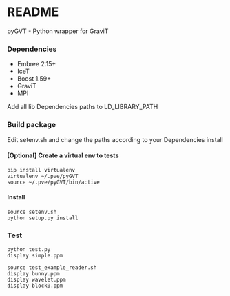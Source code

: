 # README #

pyGVT - Python wrapper for GraviT

### Dependencies

* Embree 2.15+
* IceT
* Boost 1.59+
* GraviT
* MPI

Add all lib Dependencies paths to LD_LIBRARY_PATH

### Build package

Edit setenv.sh and change the paths according to your Dependencies install

#### [Optional] Create a virtual env to tests
```
pip install virtualenv
virtualenv ~/.pve/pyGVT
source ~/.pve/pyGVT/bin/active
```

#### Install
```
source setenv.sh
python setup.py install
```

### Test

```
python test.py
display simple.ppm
```
```
source test_example_reader.sh
display bunny.ppm
display wavelet.ppm
display block0.ppm
```

